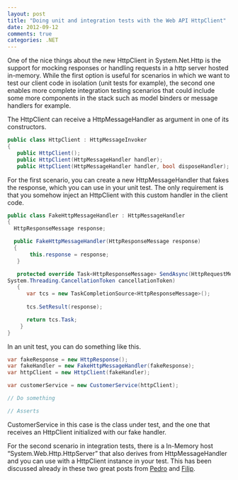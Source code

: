 ```yaml
---
layout: post
title: "Doing unit and integration tests with the Web API HttpClient"
date: 2012-09-12
comments: true
categories: .NET
---
```


One of the nice things about the new HttpClient in System.Net.Http is
the support for mocking responses or handling requests in a http server
hosted in-memory. While the first option is useful for scenarios in
which we want to test our client code in isolation (unit tests for
example), the second one enables more complete integration testing
scenarios that could include some more components in the stack such as
model binders or message handlers for example.  

The HttpClient can receive a HttpMessageHandler as argument in one of
its constructors.

```csharp
public class HttpClient : HttpMessageInvoker
{
   public HttpClient();
   public HttpClient(HttpMessageHandler handler);
   public HttpClient(HttpMessageHandler handler, bool disposeHandler);
```

For the first scenario, you can create a new HttpMessageHandler that
fakes the response, which you can use in your unit test. The only
requirement is that you somehow inject an HttpClient with this custom
handler in the client code.

```csharp
public class FakeHttpMessageHandler : HttpMessageHandler
{
  HttpResponseMessage response;

  public FakeHttpMessageHandler(HttpResponseMessage response)
  {
       this.response = response;
   }

   protected override Task<HttpResponseMessage> SendAsync(HttpRequestMessage request, 
System.Threading.CancellationToken cancellationToken)
   {
      var tcs = new TaskCompletionSource<HttpResponseMessage>();
            
      tcs.SetResult(response);

      return tcs.Task;
    }
}
```

In an unit test, you can do something like this.

```csharp
var fakeResponse = new HttpResponse();
var fakeHandler = new FakeHttpMessageHandler(fakeResponse);
var httpClient = new HttpClient(fakeHandler);

var customerService = new CustomerService(httpClient);

// Do something

// Asserts
```

CustomerService in this case is the class under test, and the one that
receives an HttpClient initialized with our fake handler.

For the second scenario in integration tests, there is a In-Memory host
“System.Web.Http.HttpServer” that also derives from HttpMessageHandler
and you can use with a HttpClient instance in your test. This has been
discussed already in these two great posts from
[Pedro](http://pfelix.wordpress.com/2012/03/05/asp-net-web-api-in-memory-hosting/)
and
[Filip](http://www.strathweb.com/2012/06/asp-net-web-api-integration-testing-with-in-memory-hosting/). 

